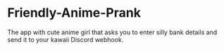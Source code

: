 # Friendly-Anime-Prank
The app with cute anime girl that asks you to enter silly bank details and send it to your kawaii Discord webhook.
